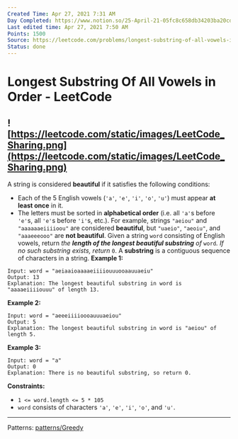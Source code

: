 ```yaml
---
Created Time: Apr 27, 2021 7:31 AM
Day Completed: https://www.notion.so/25-April-21-05fc8c658db34203ba20cd41c1899919
Last edited time: Apr 27, 2021 7:50 AM
Points: 1500
Source: https://leetcode.com/problems/longest-substring-of-all-vowels-in-order/
Status: done
---
```


# Longest Substring Of All Vowels in Order - LeetCode

![https://leetcode.com/static/images/LeetCode_Sharing.png](https://leetcode.com/static/images/LeetCode_Sharing.png)
---
A string is considered **beautiful** if it satisfies the following conditions:
- Each of the 5 English vowels (`'a'`, `'e'`, `'i'`, `'o'`, `'u'`) must appear **at least once** in it.
- The letters must be sorted in **alphabetical order** (i.e. all `'a'`s before `'e'`s, all `'e'`s before `'i'`s, etc.).
For example, strings `"aeiou"` and `"aaaaaaeiiiioou"` are considered **beautiful**, but `"uaeio"`, `"aeoiu"`, and `"aaaeeeooo"` are **not beautiful**.
Given a string `word` consisting of English vowels, return *the **length of the longest beautiful substring** of* `word`*. If no such substring exists, return* `0`.
A **substring** is a contiguous sequence of characters in a string.
**Example 1:**
```
Input: word = "aeiaaioaaaaeiiiiouuuooaauuaeiu"
Output: 13
Explanation: The longest beautiful substring in word is "aaaaeiiiiouuu" of length 13.
```
**Example 2:**
```
Input: word = "aeeeiiiioooauuuaeiou"
Output: 5
Explanation: The longest beautiful substring in word is "aeiou" of length 5.
```
**Example 3:**
```
Input: word = "a"
Output: 0
Explanation: There is no beautiful substring, so return 0.
```
**Constraints:**
- `1 <= word.length <= 5 * 105`
- `word` consists of characters `'a'`, `'e'`, `'i'`, `'o'`, and `'u'`.
---
Patterns: [patterns/Greedy](patterns/Greedy.md)